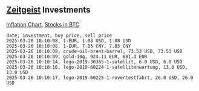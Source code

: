 ## [Zeitgeist](index.html) Investments

[Inflation Chart](https://inflationchart.com),
[Stocks in BTC](https://stonksinbtc.xyz/)

```
date, investment, buy price, sell price
2025-03-26 10:10:08, 1-EUR, 1.08 USD, 1.08 USD
2025-03-26 10:10:08, 1-EUR, 7.85 CNY, 7.85 CNY
2025-03-26 10:10:08, crude-oil-brent-barrel, 73.53 USD, 73.53 USD
2025-03-26 10:10:09, gold-10g, 924.11 EUR, 881.3 EUR
2025-03-26 10:10:14, lego-2019-30365-1-satellit, 6.0 USD, 6.0 USD
2025-03-26 10:10:16, lego-2019-60224-1-satellitenwartung, 13.0 USD, 13.0 USD
2025-03-26 10:10:17, lego-2019-60225-1-rovertestfahrt, 26.0 USD, 26.0 USD
```

